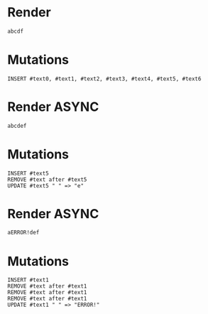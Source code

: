 # Render
```html
abcdf
```

# Mutations
```
INSERT #text0, #text1, #text2, #text3, #text4, #text5, #text6
```

# Render ASYNC
```html
abcdef
```

# Mutations
```
INSERT #text5
REMOVE #text after #text5
UPDATE #text5 " " => "e"
```

# Render ASYNC
```html
aERROR!def
```

# Mutations
```
INSERT #text1
REMOVE #text after #text1
REMOVE #text after #text1
REMOVE #text after #text1
UPDATE #text1 " " => "ERROR!"
```